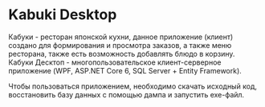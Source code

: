 # Kabuki Desktop

Кабуки - ресторан японской кухни, данное приложение (клиент) создано для формирования и просмотра заказов, а также меню ресторана, также есть возможность добавлять блюдо в корзину.
Кабуки Десктоп - многопользовательское клиент-серверное приложение (WPF, ASP.NET Core 6, SQL Server + Entity Framework).

Чтобы пользоваться приложением, необходимо скачать исходный код, восстановить базу данных с помощью дампа и запустить exe-файл.
